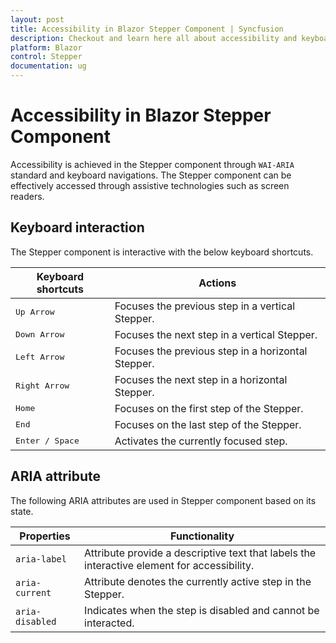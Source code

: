 ```yaml
---
layout: post
title: Accessibility in Blazor Stepper Component | Syncfusion
description: Checkout and learn here all about accessibility and keyboard interaction in Syncfusion Stepper component and much more.
platform: Blazor
control: Stepper
documentation: ug
---
```


# Accessibility in Blazor Stepper Component

Accessibility is achieved in the Stepper component through `WAI-ARIA` standard and keyboard navigations. The Stepper component can be effectively accessed through assistive technologies such as screen readers.

## Keyboard interaction

The Stepper component is interactive with the below keyboard shortcuts.

| **Keyboard shortcuts** | **Actions** |
| --- | --- |
| <kbd>Up Arrow</kbd> | Focuses the previous step in a vertical Stepper. |
| <kbd>Down Arrow</kbd> | Focuses the next step in a vertical Stepper. |
| <kbd>Left Arrow</kbd> | Focuses the previous step in a horizontal Stepper. |
| <kbd>Right Arrow</kbd> | Focuses the next step in a horizontal Stepper. |
| <kbd>Home</kbd> | Focuses on the first step of the Stepper. |
| <kbd>End</kbd> | Focuses on the last step of the Stepper. |
| <kbd>Enter / Space</kbd> | Activates the currently focused step. |

## ARIA attribute

The following ARIA attributes are used in Stepper component based on its state.

| Properties | Functionality |
| ------------ | ----------------------- |
| `aria-label` | Attribute provide a descriptive text that labels the interactive element for accessibility. |
| `aria-current` | Attribute denotes the currently active step in the Stepper. |
| `aria-disabled`| Indicates when the step is disabled and cannot be interacted. |